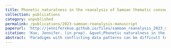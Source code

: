 ```yaml
---
title: Phonetic naturalness in the reanalysis of Samoan thematic consonant alternations
collection: publications
category: unpublished
permalink: /publications/2023-samoan-reanalysis-manuscript
paperurl: 'http://jenniferxkuo.github.io/files/samoan_reanalysis_2023_ms.pdf'
citation: 'Kuo, Jennifer. (in prep). &quot;Phonetic naturalness in the reanalysis of Samoan thematic consonant alternations.&quot;'
abstract: 'Paradigms with conflicting data patterns can be difficult to learn, resulting in a type of language change called reanalysis. Existing models of morphophonology predict reanalysis to occur in a way that matches frequency distributions within the paradigm. Using evidence from Samoan, this paper argues that instead, reanalysis is sensitive to both frequency and the reduction of markedness. More concretely, I find that reanalysis of Samoan thematic consonants is generally towards the historically more frequent alternants (in line with a frequency-matching approach), but is also modulated by OCP-place effects. These results are confirmed in an iterated learning model that is based in MaxEnt (Goldwater and Johnson, 2003). Additionally, I propose that markedness effects must be i) already active in stem phonotactics (<i>active markedness</i> restriction), and ii) phonetically motivated (<i>phonetic naturalness</i> restriction). The Samoan data is compatible with these restrictions; OCP-place is active in Samoan stem phonotactics, supporting the active markedness restriction. Additionally, in a study where phonetic similarity is measured as the spectral distance between two phones, I find that similarity of consonants is closely correlated with the strength of OCP-place effects in Samoan; this suggests that OCP-place is rooted in phonetic similarity avoidance, supporting the phonetic naturalness restriction.'
---
```

